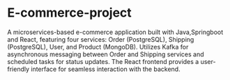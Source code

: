 # E-commerce-project
A microservices-based e-commerce application built with Java,Springboot and React, featuring four services: Order (PostgreSQL), Shipping (PostgreSQL), User, and Product (MongoDB). Utilizes Kafka for asynchronous messaging between Order and Shipping services and scheduled tasks for status updates. The React frontend provides a user-friendly interface for seamless interaction with the backend.
